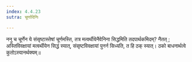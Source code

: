 ```yaml
---
index: 4.4.23
sutra: चूर्णादिनिः

---
```

   ननु च चूर्णेन ये संसृष्टास्तेषां चूर्णमस्ति, तत्र मत्वर्थीयेनैवेनिना सिद्धमिति तदपार्थकमिदम्? नैतत् ; अस्तिविवक्षायां मत्वर्थीयेन सिद्धं स्यात्, संसृष्टविवक्षायां पुनर्न सिध्यति, त हि ठक् स्यात्। ठको बाधनार्थत्वे कुतोऽस्यानर्थक्यम्॥